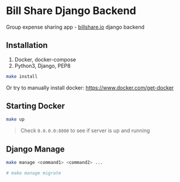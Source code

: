 # Bill Share Django Backend

Group expense sharing app - [billshare.io](https://billshare.io/) django backend

## Installation

1. Docker, docker-compose
2. Python3, Django, PEP8

```Bash
make install
```

Or try to manually install docker: https://www.docker.com/get-docker

## Starting Docker

```Bash
make up
```

> Check `0.0.0.0:8000` to see if server is up and running

## Django Manage

```Bash
make manage <command1> <command2> ...

# make manage migrate
```
